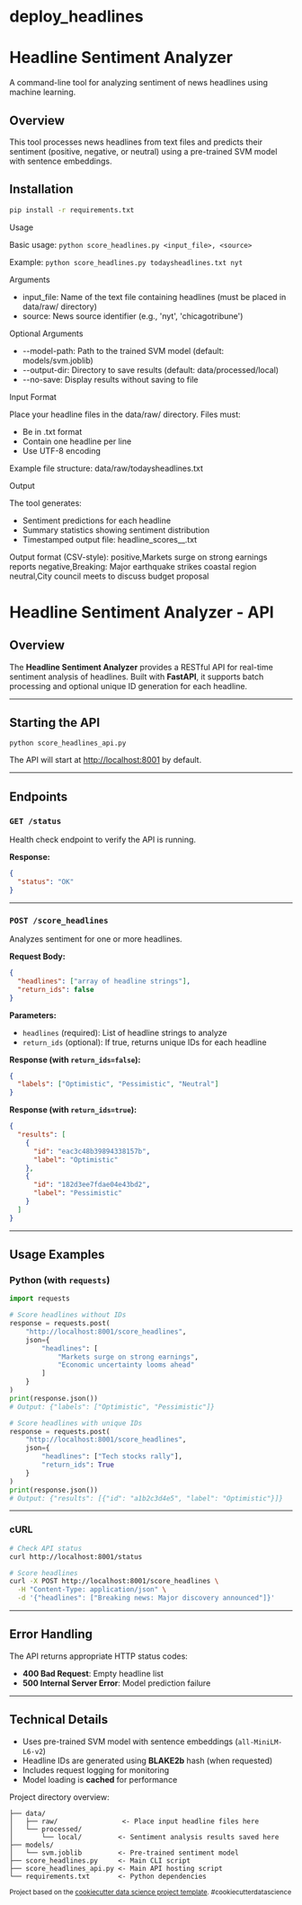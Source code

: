deploy_headlines
==============================

  # Headline Sentiment Analyzer

  A command-line tool for analyzing sentiment of news headlines using machine learning.

  ## Overview

  This tool processes news headlines from text files and predicts their sentiment (positive, negative, or neutral) using a
  pre-trained SVM model with sentence embeddings.

  ## Installation

  ```bash
  pip install -r requirements.txt
  ```

  Usage

  Basic usage:
  `python score_headlines.py <input_file>, <source>`

  Example:
  `python score_headlines.py todaysheadlines.txt nyt`

  Arguments

  - input_file: Name of the text file containing headlines (must be placed in data/raw/ directory)
  - source: News source identifier (e.g., 'nyt', 'chicagotribune')

  Optional Arguments

  - --model-path: Path to the trained SVM model (default: models/svm.joblib)
  - --output-dir: Directory to save results (default: data/processed/local)
  - --no-save: Display results without saving to file

  Input Format

  Place your headline files in the data/raw/ directory. Files must:
  - Be in .txt format
  - Contain one headline per line
  - Use UTF-8 encoding

  Example file structure:
  data/raw/todaysheadlines.txt

  Output

  The tool generates:
  - Sentiment predictions for each headline
  - Summary statistics showing sentiment distribution
  - Timestamped output file: headline_scores_<source>_<timestamp>.txt

  Output format (CSV-style):
  positive,Markets surge on strong earnings reports
  negative,Breaking: Major earthquake strikes coastal region
  neutral,City council meets to discuss budget proposal

  # Headline Sentiment Analyzer - API

  ## Overview

  The **Headline Sentiment Analyzer** provides a RESTful API for real-time sentiment analysis of headlines. Built with **FastAPI**, it supports batch processing and optional unique ID generation for each headline.

  ---

  ## Starting the API

  ```
  python score_headlines_api.py
  ```

  The API will start at [http://localhost:8001](http://localhost:8001) by default.

  ---

  ## Endpoints

  ### `GET /status`

  Health check endpoint to verify the API is running.

  **Response:**
  ```json
  {
    "status": "OK"
  }
  ```

  ---

  ### `POST /score_headlines`

  Analyzes sentiment for one or more headlines.

  **Request Body:**
  ```json
  {
    "headlines": ["array of headline strings"],
    "return_ids": false
  }
  ```

  **Parameters:**
  - `headlines` (required): List of headline strings to analyze  
  - `return_ids` (optional): If true, returns unique IDs for each headline

  **Response (with `return_ids=false`):**
  ```json
  {
    "labels": ["Optimistic", "Pessimistic", "Neutral"]
  }
  ```

  **Response (with `return_ids=true`):**
  ```json
  {
    "results": [
      {
        "id": "eac3c48b39894338157b",
        "label": "Optimistic"
      },
      {
        "id": "182d3ee7fdae04e43bd2",
        "label": "Pessimistic"
      }
    ]
  }
  ```

  ---

  ## Usage Examples

  ### Python (with `requests`)

  ```python
  import requests

  # Score headlines without IDs
  response = requests.post(
      "http://localhost:8001/score_headlines",
      json={
          "headlines": [
              "Markets surge on strong earnings",
              "Economic uncertainty looms ahead"
          ]
      }
  )
  print(response.json())
  # Output: {"labels": ["Optimistic", "Pessimistic"]}

  # Score headlines with unique IDs
  response = requests.post(
      "http://localhost:8001/score_headlines",
      json={
          "headlines": ["Tech stocks rally"],
          "return_ids": True
      }
  )
  print(response.json())
  # Output: {"results": [{"id": "a1b2c3d4e5", "label": "Optimistic"}]}
  ```

  ---

  ### cURL

  ```bash
  # Check API status
  curl http://localhost:8001/status

  # Score headlines
  curl -X POST http://localhost:8001/score_headlines \
    -H "Content-Type: application/json" \
    -d '{"headlines": ["Breaking news: Major discovery announced"]}'
  ```

  ---

  ## Error Handling

  The API returns appropriate HTTP status codes:
  - **400 Bad Request**: Empty headline list  
  - **500 Internal Server Error**: Model prediction failure

  ---

  ## Technical Details

  - Uses pre-trained SVM model with sentence embeddings (`all-MiniLM-L6-v2`)  
  - Headline IDs are generated using **BLAKE2b** hash (when requested)  
  - Includes request logging for monitoring  
  - Model loading is **cached** for performance

  Project directory overview:
```
├── data/
│   ├── raw/                <- Place input headline files here
│   └── processed/
│       └── local/         <- Sentiment analysis results saved here
├── models/
│   └── svm.joblib         <- Pre-trained sentiment model
├── score_headlines.py     <- Main CLI script
├── score_headlines_api.py <- Main API hosting script
└── requirements.txt       <- Python dependencies
```


<p><small>Project based on the <a target="_blank" href="https://drivendata.github.io/cookiecutter-data-science/">cookiecutter data science project template</a>. #cookiecutterdatascience</small></p>
